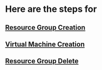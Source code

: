 # Here are the steps for 

## [Resource Group Creation](./resource-group-vnet.md)

## [Virtual Machine Creation](./vm-creation.md)

## [Resource Group Delete](./azure-clean.md)
